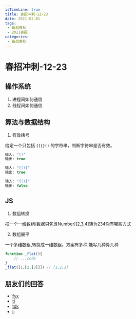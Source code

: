```yaml
---
isTimeLine: true
title: 春招冲刺-12-23
date: 2021-02-01
tags:
 - 备战春秋
 - 2021春招
categories:
 - 备战春秋
---
```

# 春招冲刺-12-23

## 操作系统
1. 进程间如何通信
2. 线程间如何通信

## 算法与数据结构
1. 有效括号

给定一个只包括 `[]{}()` 的字符串，判断字符串是否有效。

```js
输入: "()"
输出: true
```
```js
输入: "[()]"
输出: true
```
```js
输入: "{()]"
输出: false
```

## JS
1. 数组转换

把一个一维数组(数据只包含Number)[2,3,4]转为234你有哪些方式

2. 数组展平

一个多维数组,转换成一维数组，方案有多种,能写几种算几种
```js
function _flat(){
    // ...code
}
_flat([1,[2,[3]]]) // [1,2,3]
```

## 朋友们的回答
* [fyx](https://www.cnblogs.com/banshanliang/p/14190800.html)
* [tl](https://juejin.cn/post/6909456213914681351)
* [tdk](https://juejin.cn/post/6910388483450699784/)
* [lj](https://blog.csdn.net/weixin_43766925/article/details/111939022)

<comment/>
<tongji/>